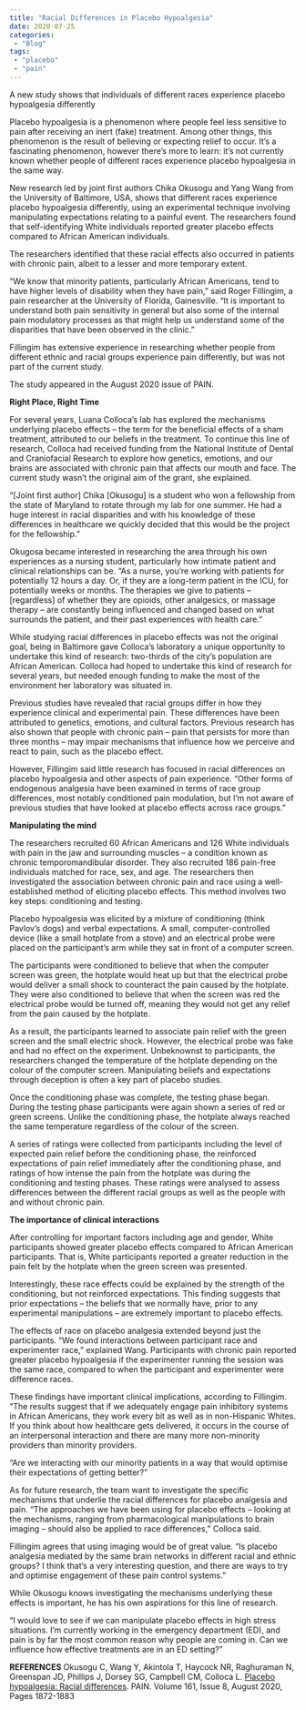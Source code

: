 ```yaml
---
title: "Racial Differences in Placebo Hypoalgesia"
date: 2020-07-25
categories:
 - "Blog"
tags:
 - "placebo"
 - "pain" 
---
```


A new study shows that individuals of different races experience placebo hypoalgesia differently

<!--more-->

Placebo hypoalgesia is a phenomenon where people feel less sensitive to pain after receiving an inert (fake) treatment. Among other things, this phenomenon is the result of believing or expecting relief to occur. It’s a fascinating phenomenon, however there’s more to learn: it’s not currently known whether people of different races experience placebo hypoalgesia in the same way. 

New research led by joint first authors Chika Okusogu and Yang Wang from the University of Baltimore, USA, shows that different races experience placebo hypoalgesia differently, using an experimental technique involving manipulating expectations relating to a painful event. The researchers found that self-identifying White individuals reported greater placebo effects compared to African American individuals. 

The researchers identified that these racial effects also occurred in patients with chronic pain, albeit to a lesser and more temporary extent.

“We know that minority patients, particularly African Americans, tend to have higher levels of disability when they have pain,” said Roger Fillingim, a pain researcher at the University of Florida, Gainesville. “It is important to understand both pain sensitivity in general but also some of the internal pain modulatory processes as that might help us understand some of the disparities that have been observed in the clinic.” 

Fillingim has extensive experience in researching whether people from different ethnic and racial groups experience pain differently, but was not part of the current study. 

The study appeared in the August 2020 issue of PAIN.

**Right Place, Right Time**

For several years, Luana Colloca’s lab has explored the mechanisms underlying placebo effects – the term for the beneficial effects of a sham treatment, attributed to our beliefs in the treatment. To continue this line of research, Colloca had received funding from the National Institute of Dental and Craniofacial Research to explore how genetics, emotions, and our brains are associated with chronic pain that affects our mouth and face. The current study wasn’t the original aim of the grant, she explained.

“[Joint first author] Chika [Okusogu] is a student who won a fellowship from the state of Maryland to rotate through my lab for one summer. He had a huge interest in racial disparities and with his knowledge of these differences in healthcare we quickly decided that this would be the project for the fellowship.”

Okugosa became interested in researching the area through his own experiences as a nursing student, particularly how intimate patient and clinical relationships can be.
“As a nurse, you’re working with patients for potentially 12 hours a day. Or, if they are a long-term patient in the ICU, for potentially weeks or months. The therapies we give to patients – [regardless] of whether they are opioids, other analgesics, or massage therapy – are constantly being influenced and changed based on what surrounds the patient, and their past experiences with health care.”

While studying racial differences in placebo effects was not the original goal, being in Baltimore gave Colloca’s laboratory a unique opportunity to undertake this kind of research: two-thirds of the city’s population are African American. Colloca had hoped to undertake this kind of research for several years, but needed enough funding to make the most of the environment her laboratory was situated in.

Previous studies have revealed that racial groups differ in how they experience clinical and experimental pain. These differences have been attributed to genetics, emotions, and cultural factors. Previous research has also shown that people with chronic pain – pain that persists for more than three months – may impair mechanisms that influence how we perceive and react to pain, such as the placebo effect.

However, Fillingim said little research has focused in racial differences on placebo hypoalgesia and other aspects of pain experience. “Other forms of endogenous analgesia have been examined in terms of race group differences, most notably conditioned pain modulation, but I’m not aware of previous studies that have looked at placebo effects across race groups.”

**Manipulating the mind**

The researchers recruited 60 African Americans and 126 White individuals with pain in the jaw and surrounding muscles – a condition known as chronic temporomandibular disorder. They also recruited 186 pain-free individuals matched for race, sex, and age. The researchers then investigated the association between chronic pain and race using a well-established method of eliciting placebo effects. This method involves two key steps: conditioning and testing.

Placebo hypoalgesia was elicited by a mixture of conditioning (think Pavlov’s dogs) and verbal expectations. A small, computer-controlled device (like a small hotplate from a stove) and an electrical probe were placed on the participant’s arm while they sat in front of a computer screen. 

The participants were conditioned to believe that when the computer screen was green, the hotplate would heat up but that the electrical probe would deliver a small shock to counteract the pain caused by the hotplate. They were also conditioned to believe that when the screen was red the electrical probe would be turned off, meaning they would not get any relief from the pain caused by the hotplate.

As a result, the participants learned to associate pain relief with the green screen and the small electric shock. However, the electrical probe was fake and had no effect on the experiment. Unbeknownst to participants, the researchers changed the temperature of the hotplate depending on the colour of the computer screen. Manipulating beliefs and expectations through deception is often a key part of placebo studies. 

Once the conditioning phase was complete, the testing phase began. During the testing phase participants were again shown a series of red or green screens. Unlike the conditioning phase, the hotplate always reached the same temperature regardless of the colour of the screen. 

A series of ratings were collected from participants including the level of expected pain relief before the conditioning phase, the reinforced expectations of pain relief immediately after the conditioning phase, and ratings of how intense the pain from the hotplate was during the conditioning and testing phases. These ratings were analysed to assess differences between the different racial groups as well as the people with and without chronic pain.  

**The importance of clinical interactions**

After controlling for important factors including age and gender, White participants showed greater placebo effects compared to African American participants. That is, White participants reported a greater reduction in the pain felt by the hotplate when the green screen was presented.

Interestingly, these race effects could be explained by the strength of the conditioning, but not reinforced expectations. This finding suggests that prior expectations – the beliefs that we normally have, prior to any experimental manipulations – are extremely important to placebo effects. 

The effects of race on placebo analgesia extended beyond just the participants. “We found interactions between participant race and experimenter race,” explained Wang. Participants with chronic pain reported greater placebo hypoalgesia if the experimenter running the session was the same race, compared to when the participant and experimenter were difference races. 

These findings have important clinical implications, according to Fillingim. “The results suggest that if we adequately engage pain inhibitory systems in African Americans, they work every bit as well as in non-Hispanic Whites. If you think about how healthcare gets delivered, it occurs in the course of an interpersonal interaction and there are many more non-minority providers than minority providers.

“Are we interacting with our minority patients in a way that would optimise their expectations of getting better?”

As for future research, the team want to investigate the specific mechanisms that underlie the racial differences for placebo analgesia and pain. “The approaches we have been using for placebo effects – looking at the mechanisms, ranging from pharmacological manipulations to brain imaging – should also be applied to race differences,” Colloca said.

Fillingim agrees that using imaging would be of great value. “Is placebo analgesia mediated by the same brain networks in different racial and ethnic groups? I think that’s a very interesting question, and there are ways to try and optimise engagement of these pain control systems.”

While Okusogu knows investigating the mechanisms underlying these effects is important, he has his own aspirations for this line of research.

“I would love to see if we can manipulate placebo effects in high stress situations. I’m currently working in the emergency department (ED), and pain is by far the most common reason why people are coming in. Can we influence how effective treatments are in an ED setting?”

**REFERENCES**
Okusogu C, Wang Y, Akintola T, Haycock NR, Raghuraman N, Greenspan JD, Phillips J, Dorsey SG, Campbell CM, Colloca L. [Placebo hypoalgesia: Racial differences](https://journals.lww.com/pain/FullText/2020/08000/Placebo_hypoalgesia__racial_differences.20.aspx). PAIN. Volume 161, Issue 8, August 2020, Pages 1872-1883